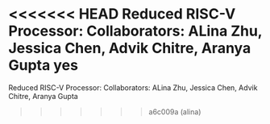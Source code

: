 <<<<<<< HEAD
Reduced RISC-V Processor:
Collaborators: ALina Zhu, Jessica Chen, Advik Chitre, Aranya Gupta
yes
=======
Reduced RISC-V Processor:
Collaborators: ALina Zhu, Jessica Chen, Advik Chitre, Aranya Gupta
>>>>>>> a6c009a (alina)
